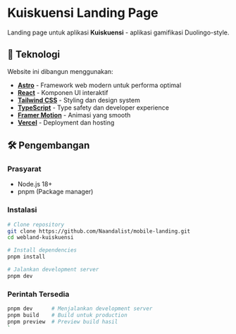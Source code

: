

# Kuiskuensi Landing Page

Landing page untuk aplikasi **Kuiskuensi** - aplikasi gamifikasi Duolingo-style.



## 🚀 Teknologi

Website ini dibangun menggunakan:

- **[Astro](https://astro.build/)** - Framework web modern untuk performa optimal
- **[React](https://reactjs.org/)** - Komponen UI interaktif
- **[Tailwind CSS](https://tailwindcss.com/)** - Styling dan design system
- **[TypeScript](https://www.typescriptlang.org/)** - Type safety dan developer experience
- **[Framer Motion](https://www.framer.com/motion/)** - Animasi yang smooth
- **[Vercel](https://vercel.com/)** - Deployment dan hosting

## 🛠️ Pengembangan

### Prasyarat

- Node.js 18+ 
- pnpm (Package manager)

### Instalasi

```bash
# Clone repository
git clone https://github.com/Naandalist/mobile-landing.git
cd webland-kuiskuensi

# Install dependencies
pnpm install

# Jalankan development server
pnpm dev
```

### Perintah Tersedia

```bash
pnpm dev      # Menjalankan development server
pnpm build    # Build untuk production
pnpm preview  # Preview build hasil
`